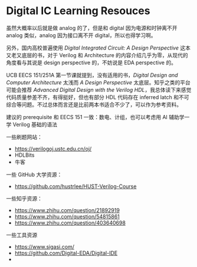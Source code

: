 # Digital IC Learning Resouces

虽然大概率以后就是做 analog 的了，但是和 digital 因为电源和时钟离不开 analog 类似，analog 因为接口离不开 digital，所以也得学习啊。

另外，国内高校普遍使用 *Digital Integrated Circuit: A Design Perspective* 这本又老又底层的书，对于 Verilog 和 Architecture 的内容介绍几乎为零，从现代的角度看与其说是 design perspective 的，不妨说是 EDA perspective 的。

UCB EECS 151/251A 第一节课就提到，没有适用的书，*Digital Design and Computer Architecture* 太浅而 *A Design Perspective* 太底层。知乎之类的平台可能会推荐 *Advanced Digital Design with the Verilog HDL*，我总体读下来感觉代码质量参差不齐，有得挺好，但也有部分 HDL 代码存在 inferred latch 和不可综合等问题。不过总体而言还是比前两本书适合不少了，可以作为参考资料。

建议的 prerequisite 和 EECS 151 一致：数电、计组，也可以考虑用 AI 辅助学一学 Verilog 基础的语法

一些刷题网站：

- https://verilogoj.ustc.edu.cn/oj/
- HDLBits
- 牛客


一些 GitHub 大学资源：

- https://github.com/hustrlee/HUST-Verilog-Course


一些知乎资源：

- https://www.zhihu.com/question/21892919
- https://www.zhihu.com/question/54815861
- https://www.zhihu.com/question/403640698


一些工具资源

- https://www.sigasi.com/
- https://github.com/Digital-EDA/Digital-IDE
- 
